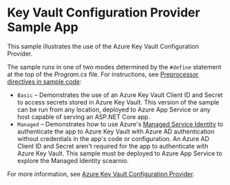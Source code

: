 # Key Vault Configuration Provider Sample App

This sample illustrates the use of the Azure Key Vault Configuration Provider.

The sample runs in one of two modes determined by the `#define` statement at the top of the *Program.cs* file. For instructions, see [Preprocessor directives in sample code](https://docs.microsoft.com/aspnet/core#preprocessor-directives-in-sample-code):

* `Basic` &ndash; Demonstrates the use of an Azure Key Vault Client ID and Secret to access secrets stored in Azure Key Vault. This version of the sample can be run from any location, deployed to Azure App Service or any host capable of serving an ASP.NET Core app.
* `Managed` &ndash; Demonstrates how to use Azure's [Managed Service Identity](https://docs.microsoft.com/azure/active-directory/managed-identities-azure-resources/overview) to authenticate the app to Azure Key Vault with Azure AD authentication without credentials in the app's code or configuration. An Azure AD Client ID and Secret aren't required for the app to authenticate with Azure Key Vault. This sample must be deployed to Azure App Service to explore the Managed Identity scearnio.

For more information, see [Azure Key Vault Configuration Provider](https://docs.microsoft.com/aspnet/core/security/key-vault-configuration).
